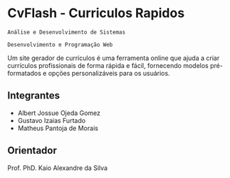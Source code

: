 # CvFlash - Curriculos Rapidos

`Análise e Desenvolvimento de Sistemas`

`Desenvolvimento e Programação Web`

Um site gerador de currículos é uma ferramenta online que ajuda a criar currículos profissionais de forma rápida e fácil, fornecendo modelos pré-formatados e opções personalizáveis para os usuários.

## Integrantes

* Albert Jossue Ojeda Gomez
* Gustavo Izaias Furtado 
* Matheus Pantoja de Morais

## Orientador

Prof. PhD. Kaio Alexandre da Silva

